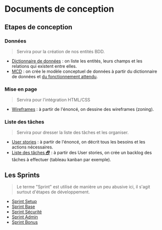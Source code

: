# Documents de conception

## Etapes de conception

### Données

> Servira pour la création de nos entités BDD.

- [Dictionnaire de données](docs/dictionnaire_donnees.md) : on liste les entités, leurs champs et les relations qui existent entre elles.
- [MCD](docs/mcd.md) : on crée le modèle conceptuel de données à partir du dictionnaire de données et [du fonctionnement attendu](README_eval.md).

### Mise en page

> Servira pour l'intégration HTML/CSS

- [Wireframes](docs/wireframes.md) : à partir de l'énoncé, on dessine des wireframes (zoning).

### Liste des tâches

> Servira pour dresser la liste des tâches et les organiser.

- [User stories](docs/user_stories.md) : à partir de l'énoncé, on décrit tous les besoins et les actions nécessaires.
- [Liste des tâches &#x1F5D7;](https://trello.com/b/lnb6nCDy/faq-oclock) : à partir des User stories, on crée un backlog des tâches à effectuer (tableau kanban par exemple).

## Les Sprints

> Le terme "Sprint" est utilisé de manière un peu abusive ici, il s'agit surtout d'étapes de développement.

- [Sprint Setup](README_setup.md)
- [Sprint Base](README_base.md)
- [Sprint Sécurité](README_securite.md)
- [Sprint Admin](README_admin.md)
- [Sprint Bonus](README_bonus.md)